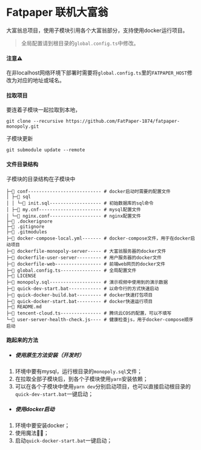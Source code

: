Fatpaper 联机大富翁
=====

大富翁总项目，使用子模块引用各个大富翁部分，支持使用docker运行项目。
>全局配置请到根目录的`global.config.ts`中修改。

#### 注意⚠️
在非localhost网络环境下部署时需要将`global.config.ts`里的`FATPAPER_HOST`修改为对应的地址或域名。

#### 拉取项目
要连着子模块一起拉取到本地，
```
git clone --recursive https://github.com/FatPaper-1874/fatpaper-monopoly.git
```

子模块更新
```
git submodule update --remote
```
#### 文件目录结构
子模块的目录结构在子模块中
```
├─📁 conf--------------------------- # docker启动时需要的配置文件
│ ├─📁 sql
│ │ └─📄 init.sql------------------- # 初始数据库的sql命令
│ ├─📄 my.cnf----------------------- # mysql配置文件
│ └─📄 nginx.conf------------------- # nginx配置文件
├─📄 .dockerignore
├─📄 .gitignore
├─📄 .gitmodules
├─📄 docker-compose-local.yml------- # docker-compose文件，用于在docker启动项目
├─📄 dockerfile-monopoly-server----- # 大富翁服务器的docker文件
├─📄 dockerfile-user-server--------- # 用户服务器的docker文件
├─📄 dockerfile-web----------------- # 前端web网页的docker文件
├─📄 global.config.ts--------------- # 全局配置文件
├─📄 LICENSE
├─📄 monopoly.sql------------------- # 演示视频中使用到的演示数据
├─📄 quick-dev-start.bat------------ # 以命令行的方式快速启动
├─📄 quick-docker-build.bat--------- # docker快速打包项目
├─📄 quick-docker-start.bat--------- # docker快速运行项目
├─📄 README.md
├─📄 tencent-cloud.ts--------------- # 腾讯云COS的配置，可以不填写
└─📄 user-server-health-check.js---- # 健康检查js，用于docker-compose顺序启动
```

#### 跑起来的方法
* ##### 使用原生方法安装（开发时）
1. 环境中要有mysql，运行根目录的`monopoly.sql`文件；
2. 在拉取全部子模块后，到各个子模块使用`yarn`安装依赖；
3. 可以在各个子模块中使用`yarn dev`分别启动项目，也可以直接启动根目录的`quick-dev-start.bat`一键启动；

* ##### 使用docker启动
1. 环境中要安装docker；
2. 使用魔法🧙‍♀️；
3. 启动`quick-docker-start.bat`一键启动；
